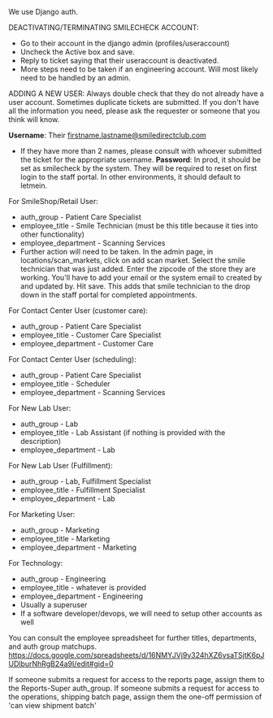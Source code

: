 We use Django auth.

DEACTIVATING/TERMINATING SMILECHECK ACCOUNT:
* Go to their account in the django admin (profiles/useraccount)
* Uncheck the Active box and save. 
* Reply to ticket saying that their useraccount is deactivated. 
* More steps need to be taken if an engineering account. Will most likely need to be handled by an admin. 

ADDING A NEW USER:
Always double check that they do not already have a user account. Sometimes duplicate tickets are submitted. If you don't have all the information you need, please ask the requester or someone that you think will know. 

**Username**: Their firstname.lastname@smiledirectclub.com
* If they have more than 2 names, please consult with whoever submitted the ticket for the appropriate username. 
**Password**: In prod, it should be set as smilecheck by the system. They will be required to reset on first login to the staff portal. In other environments, it should default to letmein. 

For SmileShop/Retail User:
* auth_group - Patient Care Specialist
* employee_title - Smile Technician (must be this title because it ties into other functionality)
* employee_department - Scanning Services
* Further action will need to be taken. In the admin page, in locations/scan_markets, click on add scan market. Select the smile technician that was just added. Enter the zipcode of the store they are working. You'll have to add your email or the system email to created by and updated by. Hit save. This adds that smile technician to the drop down in the staff portal for completed appointments. 

For Contact Center User (customer care):
* auth_group - Patient Care Specialist
* employee_title - Customer Care Specialist
* employee_department - Customer Care

For Contact Center User (scheduling):
* auth_group - Patient Care Specialist
* employee_title - Scheduler
* employee_department - Scanning Services

For New Lab User:
* auth_group - Lab
* employee_title - Lab Assistant (if nothing is provided with the description)
* employee_department - Lab

For New Lab User (Fulfillment):
* auth_group - Lab, Fulfillment Specialist
* employee_title - Fulfillment Specialist
* employee_department - Lab

For Marketing User:
* auth_group - Marketing
* employee_title - Marketing
* employee_department - Marketing

For Technology:
* auth_group - Engineering
* employee_title - whatever is provided
* employee_department - Engineering
* Usually a superuser
* If a software developer/devops, we will need to setup other accounts as well

You can consult the employee spreadsheet for further titles, departments, and auth group matchups. https://docs.google.com/spreadsheets/d/16NMYJVj9v324hXZ6vsaTSjtK6pJUDlburNhRgB24a9I/edit#gid=0

If someone submits a request for access to the reports page, assign them to the Reports-Super auth_group. 
If someone submits a request for access to the operations, shipping batch page, assign them the one-off permission of 'can view shipment batch'




